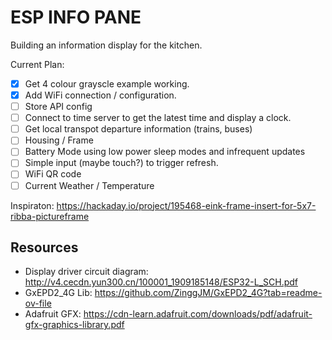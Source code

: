 # ESP INFO PANE

Building an information display for the kitchen.

Current Plan:

* [x] Get 4 colour grayscle example working.
* [x] Add WiFi connection / configuration.
* [ ] Store API config
* [ ] Connect to time server to get the latest time and display a clock.
* [ ] Get local transpot departure information (trains, buses)
* [ ] Housing / Frame
* [ ] Battery Mode using low power sleep modes and infrequent updates
* [ ] Simple input (maybe touch?) to trigger refresh.
* [ ] WiFi QR code
* [ ] Current Weather / Temperature

Inspiraton: <https://hackaday.io/project/195468-eink-frame-insert-for-5x7-ribba-pictureframe>

## Resources

* Display driver circuit diagram: <http://v4.cecdn.yun300.cn/100001_1909185148/ESP32-L_SCH.pdf>
* GxEPD2_4G Lib: <https://github.com/ZinggJM/GxEPD2_4G?tab=readme-ov-file>
* Adafruit GFX: <https://cdn-learn.adafruit.com/downloads/pdf/adafruit-gfx-graphics-library.pdf>
